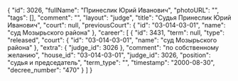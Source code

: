 {
    "id": 3026,
    "fullName": "Принеслик Юрий Иванович",
    "photoURL": "",
    "tags": [],
    "comment": "",
    "layout": "judge",
    "title": "Судья Принеслик Юрий Иванович",
    "court": null,
    "previousCourt": {
        "id": "03-014-03-01",
        "name": "суд Мозырьского района"
    },
    "career": [
        {
            "id": 3431,
            "term": null,
            "type": "released",
            "court": {
                "id": "03-014-03-01",
                "name": "суд Мозырьского района"
            },
            "extra": {
                "judge_id": 3026
            },
            "comment": "по собственному желанию",
            "house_id": "03-014-03-01",
            "judge_id": 3026,
            "position": "судья и председатель",
            "term_type": "",
            "timestamp": "2000-08-30",
            "decree_number": "470"
        }
    ]
}